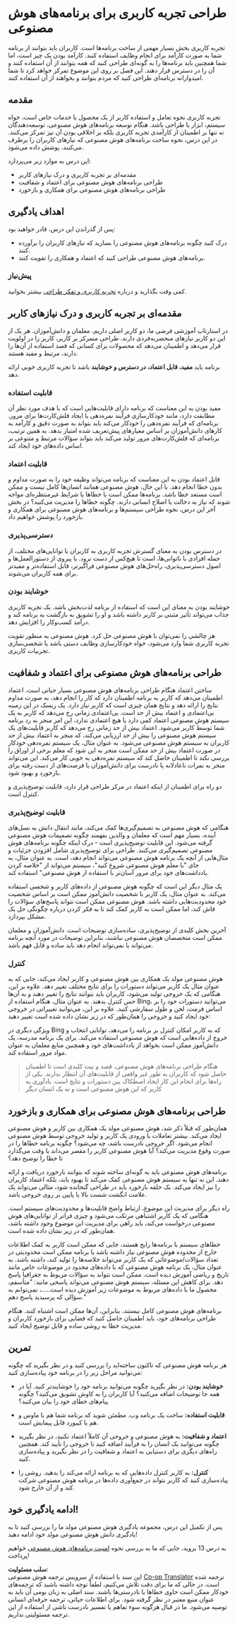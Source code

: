 <!--
CO_OP_TRANSLATOR_METADATA:
{
  "original_hash": "ec385b41ee50579025d50cc03bfb3a25",
  "translation_date": "2025-05-19T21:43:48+00:00",
  "source_file": "12-designing-ux-for-ai-applications/README.md",
  "language_code": "fa"
}
-->
# طراحی تجربه کاربری برای برنامه‌های هوش مصنوعی

تجربه کاربری بخش بسیار مهمی از ساخت برنامه‌ها است. کاربران باید بتوانند از برنامه شما به صورت کارآمد برای انجام وظایف استفاده کنند. کارآمد بودن یک چیز است، اما شما همچنین باید برنامه‌ها را به گونه‌ای طراحی کنید که همه بتوانند از آن استفاده کنند و آن را در دسترس قرار دهند. این فصل بر روی این موضوع تمرکز خواهد کرد تا شما امیدوارانه برنامه‌ای طراحی کنید که مردم بتوانند و بخواهند از آن استفاده کنند.

## مقدمه

تجربه کاربری نحوه تعامل و استفاده کاربر از یک محصول یا خدمات خاص است، خواه سیستم، ابزار یا طراحی باشد. هنگام توسعه برنامه‌های هوش مصنوعی، توسعه‌دهندگان نه تنها بر اطمینان از کارآمدی تجربه کاربری بلکه بر اخلاقی بودن آن نیز تمرکز می‌کنند. در این درس، نحوه ساخت برنامه‌های هوش مصنوعی که نیازهای کاربران را برطرف می‌کنند، پوشش داده می‌شود.

این درس به موارد زیر می‌پردازد:

- مقدمه‌ای بر تجربه کاربری و درک نیازهای کاربر
- طراحی برنامه‌های هوش مصنوعی برای اعتماد و شفافیت
- طراحی برنامه‌های هوش مصنوعی برای همکاری و بازخورد

## اهداف یادگیری

پس از گذراندن این درس، قادر خواهید بود:

- درک کنید چگونه برنامه‌های هوش مصنوعی را بسازید که نیازهای کاربران را برآورده کنند.
- برنامه‌های هوش مصنوعی طراحی کنید که اعتماد و همکاری را تقویت کنند.

### پیش‌نیاز

کمی وقت بگذارید و درباره [تجربه کاربری و تفکر طراحی](https://learn.microsoft.com/training/modules/ux-design?WT.mc_id=academic-105485-koreyst) بیشتر بخوانید.

## مقدمه‌ای بر تجربه کاربری و درک نیازهای کاربر

در استارتاپ آموزشی فرضی ما، دو کاربر اصلی داریم، معلمان و دانش‌آموزان. هر یک از این دو کاربر نیازهای منحصربه‌فردی دارند. طراحی متمرکز بر کاربر، کاربر را در اولویت قرار می‌دهد و اطمینان می‌دهد که محصولات برای کسانی که قصد استفاده از آن‌ها را دارند، مرتبط و مفید هستند.

برنامه باید **مفید، قابل اعتماد، در دسترس و خوشایند** باشد تا تجربه کاربری خوبی ارائه دهد.

### قابلیت استفاده

مفید بودن به این معناست که برنامه دارای قابلیت‌هایی است که با هدف مورد نظر آن مطابقت دارد، مانند خودکارسازی فرآیند نمره‌دهی یا ایجاد فلش‌کارت‌ها برای مرور. برنامه‌ای که فرآیند نمره‌دهی را خودکار می‌کند باید بتواند به صورت دقیق و کارآمد به کارهای دانش‌آموزان بر اساس معیارهای پیش‌تعریف شده امتیاز بدهد. به همین ترتیب، برنامه‌ای که فلش‌کارت‌های مرور تولید می‌کند باید بتواند سؤالات مرتبط و متنوعی بر اساس داده‌های خود ایجاد کند.

### قابلیت اعتماد

قابل اعتماد بودن به این معناست که برنامه می‌تواند وظیفه خود را به صورت مداوم و بدون خطا انجام دهد. با این حال، هوش مصنوعی همانند انسان‌ها کامل نیست و ممکن است مستعد خطا باشد. برنامه‌ها ممکن است با خطاها یا شرایط غیرمنتظره‌ای مواجه شوند که نیاز به دخالت یا اصلاح انسانی دارند. چگونه خطاها را مدیریت می‌کنید؟ در بخش آخر این درس، نحوه طراحی سیستم‌ها و برنامه‌های هوش مصنوعی برای همکاری و بازخورد را پوشش خواهیم داد.

### دسترسی‌پذیری

در دسترس بودن به معنای گسترش تجربه کاربری به کاربران با توانایی‌های مختلف، از جمله افرادی با ناتوانی‌ها، است تا هیچ‌کس از دست نرود. با پیروی از دستورالعمل‌ها و اصول دسترسی‌پذیری، راه‌حل‌های هوش مصنوعی فراگیرتر، قابل استفاده‌تر و مفیدتر برای همه کاربران می‌شوند.

### خوشایند بودن

خوشایند بودن به معنای این است که استفاده از برنامه لذت‌بخش باشد. یک تجربه کاربری جذاب می‌تواند تأثیر مثبتی بر کاربر داشته باشد و او را تشویق به بازگشت به برنامه کند و درآمد کسب‌وکار را افزایش دهد.

هر چالشی را نمی‌توان با هوش مصنوعی حل کرد. هوش مصنوعی به منظور تقویت تجربه کاربری شما وارد می‌شود، خواه خودکارسازی وظایف دستی باشد یا شخصی‌سازی تجربیات کاربری.

## طراحی برنامه‌های هوش مصنوعی برای اعتماد و شفافیت

ساختن اعتماد هنگام طراحی برنامه‌های هوش مصنوعی بسیار حیاتی است. اعتماد اطمینان می‌دهد که کاربر به برنامه اطمینان دارد که کار را انجام دهد، به صورت مداوم نتایج را ارائه دهد و نتایج همان چیزی است که کاربر نیاز دارد. یک ریسک در این زمینه بی‌اعتمادی و اعتماد بیش از حد است. بی‌اعتمادی زمانی رخ می‌دهد که کاربر به یک سیستم هوش مصنوعی اعتماد کمی دارد یا هیچ اعتمادی ندارد، این امر منجر به رد برنامه شما توسط کاربر می‌شود. اعتماد بیش از حد زمانی رخ می‌دهد که کاربر قابلیت‌های یک سیستم هوش مصنوعی را بیش از حد ارزیابی می‌کند، که منجر به اعتماد بیش از حد کاربران به سیستم هوش مصنوعی می‌شود. به عنوان مثال، یک سیستم نمره‌دهی خودکار در صورت اعتماد بیش از حد ممکن است منجر به این شود که معلم برخی از اوراق را بررسی نکند تا اطمینان حاصل کند که سیستم نمره‌دهی به خوبی کار می‌کند. این می‌تواند منجر به نمرات ناعادلانه یا نادرست برای دانش‌آموزان یا فرصت‌های از دست رفته برای بازخورد و بهبود شود.

دو راه برای اطمینان از اینکه اعتماد در مرکز طراحی قرار دارد، قابلیت توضیح‌پذیری و کنترل است.

### قابلیت توضیح‌پذیری

هنگامی که هوش مصنوعی به تصمیم‌گیری‌ها کمک می‌کند، مانند انتقال دانش به نسل‌های آینده، بسیار مهم است که معلمان و والدین بفهمند چگونه تصمیمات هوش مصنوعی گرفته می‌شود. این قابلیت توضیح‌پذیری است - درک اینکه چگونه برنامه‌های هوش مصنوعی تصمیم‌گیری می‌کنند. طراحی برای توضیح‌پذیری شامل افزودن جزئیات و مثال‌هایی از آنچه یک برنامه هوش مصنوعی می‌تواند انجام دهد، است. به عنوان مثال، به جای "با معلم هوش مصنوعی شروع کنید"، سیستم می‌تواند از "خلاصه کردن یادداشت‌های خود برای مرور آسان‌تر با استفاده از هوش مصنوعی" استفاده کند.

یک مثال دیگر این است که چگونه هوش مصنوعی از داده‌های کاربر و شخصی استفاده می‌کند. به عنوان مثال، یک کاربر با شخصیت دانش‌آموز ممکن است بر اساس شخصیت خود محدودیت‌هایی داشته باشد. هوش مصنوعی ممکن است نتواند پاسخ‌های سؤالات را فاش کند، اما ممکن است به کاربر کمک کند تا به فکر کردن درباره چگونگی حل یک مشکل بپردازد.

آخرین بخش کلیدی از توضیح‌پذیری، ساده‌سازی توضیحات است. دانش‌آموزان و معلمان ممکن است متخصصان هوش مصنوعی نباشند، بنابراین توضیحات در مورد آنچه برنامه می‌تواند یا نمی‌تواند انجام دهد باید ساده و قابل فهم باشد.

### کنترل

هوش مصنوعی مولد یک همکاری بین هوش مصنوعی و کاربر ایجاد می‌کند، جایی که به عنوان مثال یک کاربر می‌تواند دستورات را برای نتایج مختلف تغییر دهد. علاوه بر این، هنگامی که یک خروجی تولید می‌شود، کاربران باید بتوانند نتایج را تغییر دهند و به آن‌ها حس کنترل بدهند. به عنوان مثال، هنگام استفاده از Bing، می‌توانید دستورات خود را بر اساس فرمت، لحن و طول سفارشی کنید. علاوه بر این، می‌توانید تغییراتی در خروجی خود ایجاد کنید و خروجی را همان‌طور که در زیر نشان داده شده است تغییر دهید:

ویژگی دیگری در Bing که به کاربر امکان کنترل بر برنامه را می‌دهد، توانایی انتخاب و خروج از داده‌هایی است که هوش مصنوعی استفاده می‌کند. برای یک برنامه مدرسه، یک دانش‌آموز ممکن است بخواهد از یادداشت‌های خود و همچنین منابع معلمان به عنوان مواد مرور استفاده کند.

> هنگام طراحی برنامه‌های هوش مصنوعی، قصد و نیت کلیدی است تا اطمینان حاصل شود که کاربران به طور غیر واقعی از قابلیت‌های آن انتظار ندارند. یکی از راه‌ها برای انجام این کار ایجاد اصطکاک بین دستورات و نتایج است. یادآوری به کاربر که این هوش مصنوعی است و نه یک انسان دیگر

## طراحی برنامه‌های هوش مصنوعی برای همکاری و بازخورد

همان‌طور که قبلاً ذکر شد، هوش مصنوعی مولد یک همکاری بین کاربر و هوش مصنوعی ایجاد می‌کند. بیشتر تعاملات با ورودی یک کاربر و تولید خروجی توسط هوش مصنوعی انجام می‌شود. اگر خروجی نادرست باشد، چه می‌شود؟ چگونه برنامه خطاها را در صورت وقوع مدیریت می‌کند؟ آیا هوش مصنوعی کاربر را مقصر می‌داند یا وقت می‌گذارد تا خطا را توضیح دهد؟

برنامه‌های هوش مصنوعی باید به گونه‌ای ساخته شوند که بتوانند بازخورد دریافت و ارائه دهند. این نه تنها به سیستم هوش مصنوعی کمک می‌کند تا بهبود یابد، بلکه اعتماد کاربران را نیز ایجاد می‌کند. یک حلقه بازخورد باید در طراحی گنجانده شود، مثالی می‌تواند یک علامت انگشت شست بالا یا پایین بر روی خروجی باشد.

راه دیگر برای مدیریت این موضوع، ارتباط واضح قابلیت‌ها و محدودیت‌های سیستم است. هنگامی که یک کاربر اشتباهی مرتکب می‌شود و چیزی فراتر از توانایی‌های هوش مصنوعی درخواست می‌کند، باید راهی برای مدیریت این موضوع وجود داشته باشد، همان‌طور که در زیر نشان داده شده است.

خطاهای سیستم با برنامه‌ها رایج هستند، جایی که ممکن است کاربر به کمک اطلاعات خارج از محدوده هوش مصنوعی نیاز داشته باشد یا برنامه ممکن است محدودیتی در تعداد سؤالات/موضوعاتی که یک کاربر می‌تواند خلاصه‌ها را تولید کند، داشته باشد. به عنوان مثال، یک برنامه هوش مصنوعی که با داده‌های محدود در موضوعات خاص مانند تاریخ و ریاضی آموزش دیده است، ممکن است نتواند به سؤالات مربوط به جغرافیا پاسخ دهد. برای کاهش این مسئله، سیستم هوش مصنوعی می‌تواند پاسخی مانند: "متأسفم، محصول ما با داده‌های مربوط به موضوعات زیر آموزش دیده است.....، نمی‌توانم به سؤالی که پرسیدید پاسخ دهم."

برنامه‌های هوش مصنوعی کامل نیستند، بنابراین، آن‌ها ممکن است اشتباه کنند. هنگام طراحی برنامه‌های خود، باید اطمینان حاصل کنید که فضایی برای بازخورد کاربران و مدیریت خطا به روشی ساده و قابل توضیح ایجاد کنید.

## تمرین

هر برنامه هوش مصنوعی که تاکنون ساخته‌اید را بررسی کنید و در نظر بگیرید که چگونه می‌توانید مراحل زیر را در برنامه خود پیاده‌سازی کنید:

- **خوشایند بودن:** در نظر بگیرید چگونه می‌توانید برنامه خود را خوشایندتر کنید. آیا در همه جا توضیحات اضافه می‌کنید؟ آیا کاربران را به کاوش تشویق می‌کنید؟ چگونه پیام‌های خطای خود را بیان می‌کنید؟

- **قابلیت استفاده:** ساخت یک برنامه وب. مطمئن شوید که برنامه شما هم با ماوس و هم با کیبورد قابل پیمایش است.

- **اعتماد و شفافیت:** به هوش مصنوعی و خروجی آن کاملاً اعتماد نکنید، در نظر بگیرید چگونه می‌توانید یک انسان را به فرآیند اضافه کنید تا خروجی را تأیید کند. همچنین راه‌های دیگری برای دستیابی به اعتماد و شفافیت را در نظر بگیرید و پیاده‌سازی کنید.

- **کنترل:** به کاربر کنترل داده‌هایی که به برنامه ارائه می‌کند را بدهید. روشی را پیاده‌سازی کنید که کاربر بتواند در جمع‌آوری داده‌ها در برنامه هوش مصنوعی شرکت کند و از آن خارج شود.

## ادامه یادگیری خود!

پس از تکمیل این درس، مجموعه یادگیری هوش مصنوعی مولد ما را بررسی کنید تا به یادگیری دانش هوش مصنوعی مولد خود ادامه دهید!

به درس 13 بروید، جایی که ما به بررسی نحوه [امنیت برنامه‌های هوش مصنوعی](../13-securing-ai-applications/README.md?WT.mc_id=academic-105485-koreyst) خواهیم پرداخت!

**سلب مسئولیت**:  
این سند با استفاده از سرویس ترجمه هوش مصنوعی [Co-op Translator](https://github.com/Azure/co-op-translator) ترجمه شده است. در حالی که ما برای دقت تلاش می‌کنیم، لطفاً توجه داشته باشید که ترجمه‌های خودکار ممکن است حاوی خطاها یا نادرستی‌ها باشند. سند اصلی به زبان بومی آن باید به عنوان منبع معتبر در نظر گرفته شود. برای اطلاعات حیاتی، ترجمه حرفه‌ای انسانی توصیه می‌شود. ما در قبال هرگونه سوء تفاهم یا تفسیر نادرست ناشی از استفاده از این ترجمه مسئولیتی نداریم.